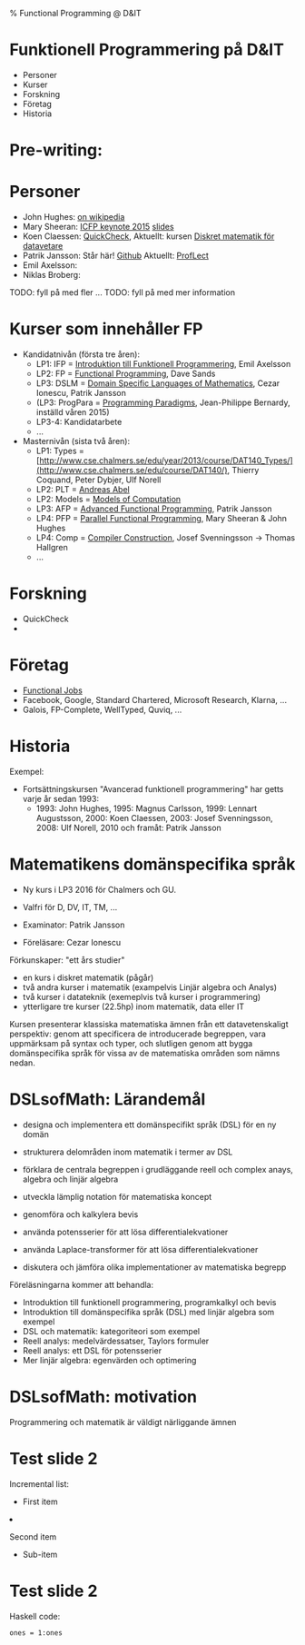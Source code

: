 % Functional Programming @ D&IT



Funktionell Programmering på D&IT
================

* Personer
* Kurser
* Forskning
* Företag
* Historia


**Pre-writing:**
================

Personer
================

* John Hughes: [on wikipedia](https://en.wikipedia.org/wiki/John_Hughes_(computer_scientist))
* Mary Sheeran: [ICFP keynote 2015](https://www.youtube.com/watch?v=gz8JpdAwtuo&index=15&list=PLnqUlCo055hWNtUo1Haoq347VhCqIjs7u) [slides](http://icfpconference.org/icfp2015/sheeran-keynote.pdf)
* Koen Claessen: [QuickCheck](https://en.wikipedia.org/wiki/QuickCheck), Aktuellt: kursen [Diskret matematik för datavetare](http://www.cse.chalmers.se/edu/course/DIT980/)
* Patrik Jansson: Står här! [Github](https://github.com/patrikja) Aktuellt: [ProfLect](https://github.com/patrikja/ProfLect)
* Emil Axelsson:
* Niklas Broberg:

TODO: fyll på med fler ...
TODO: fyll på med mer information


Kurser som innehåller FP
================

* Kandidatnivån (första tre åren):
    * LP1: IFP = [Introduktion till Funktionell Programmering](http://www.cse.chalmers.se/edu/course/TDA555/), Emil Axelsson
    * LP2: FP = [Functional Programming](www.cse.chalmers.se/edu/course/TDA452/), Dave Sands
    * LP3: DSLM = [Domain Specific Languages of Mathematics](https://github.com/DSLsofMath), Cezar Ionescu, Patrik Jansson
    * (LP3: ProgPara = [Programming Paradigms](http://www.cse.chalmers.se/~bernardy/pp/), Jean-Philippe Bernardy, inställd våren 2015)
    * LP3-4: Kandidatarbete
    * ...
* Masternivån (sista två åren):
    * LP1: Types = [http://www.cse.chalmers.se/edu/year/2013/course/DAT140_Types/](http://www.cse.chalmers.se/edu/course/DAT140/), Thierry Coquand, Peter Dybjer, Ulf Norell
    * LP2: PLT = [Andreas Abel](http://www.cse.chalmers.se/edu/course/DAT151_Programming_Language_Technology/)
    * LP2: Models = [Models of Computation](https://sites.google.com/site/modelsofcomputation/)
    * LP3: AFP = [Advanced Functional Programming](http://www.cse.chalmers.se/edu/course/afp/), Patrik Jansson
    * LP4: PFP = [Parallel Functional Programming](http://www.cse.chalmers.se/edu/course/DAT280_Parallel_Functional_Programming/), Mary Sheeran & John Hughes
    * LP4: Comp = [Compiler Construction](http://www.cse.chalmers.se/edu/course/TDA283/), Josef Svenningsson -> Thomas Hallgren
    * ...


Forskning
================

* QuickCheck
*

Företag
================

* [Functional Jobs](http://functionaljobs.com/)
* Facebook, Google, Standard Chartered, Microsoft Research, Klarna, ...
* Galois, FP-Complete, WellTyped, Quviq, ...


Historia
================

Exempel:

* Fortsättningskursen "Avancerad funktionell programmering" har getts varje år sedan 1993:
    * 1993: John Hughes, 1995: Magnus Carlsson, 1999: Lennart Augustsson, 2000: Koen Claessen, 2003: Josef Svenningsson, 2008: Ulf Norell, 2010 och framåt: Patrik Jansson

Matematikens domänspecifika språk
================

* Ny kurs i LP3 2016 för Chalmers och GU.
* Valfri för D, DV, IT, TM, ...

* Examinator: Patrik Jansson
* Föreläsare: Cezar Ionescu

Förkunskaper: "ett års studier"
* en kurs i diskret matematik (pågår)
* två andra kurser i matematik (exampelvis Linjär algebra och Analys)
* två kurser i datateknik (exemeplvis två kurser i programmering)
* ytterligare tre kurser (22.5hp) inom matematik, data eller IT


Kursen presenterar klassiska matematiska ämnen från ett
datavetenskaligt perspektiv: genom att specificera de introducerade
begreppen, vara uppmärksam på syntax och typer, och slutligen genom
att bygga domänspecifika språk för vissa av de matematiska områden som
nämns nedan.

DSLsofMath: Lärandemål
================

* designa och implementera ett domänspecifikt språk (DSL) för en ny domän
* strukturera delområden inom matematik i termer av DSL
* förklara de centrala begreppen i grudläggande reell och complex anays, algebra och linjär algebra

* utveckla lämplig notation för matematiska koncept
* genomföra och kalkylera bevis
* använda potensserier för att lösa differentialekvationer
* använda Laplace-transformer för att lösa differentialekvationer

* diskutera och jämföra olika implementationer av matematiska begrepp

Föreläsningarna kommer att behandla:
* Introduktion till funktionell programmering, programkalkyl och bevis
* Introduktion till domänspecifika språk (DSL) med linjär algebra som exempel
* DSL och matematik: kategoriteori som exempel
* Reell analys: medelvärdessatser, Taylors formuler
* Reell analys: ett DSL för potensserier
* Mer linjär algebra: egenvärden och optimering

DSLsofMath: motivation
================

Programmering och matematik är väldigt närliggande ämnen




Test slide 2
====================================================================================================

Incremental list:

  <div class="incremental">

* First item

  </div>
  <div class="incremental">

* Second item
    * Sub-item

  </div>



Test slide 2
================================================================================

Haskell code:

~~~~~~~~~~~~~~~~~~~~~~~~~~~~~~~~~~~~~~~~{.haskell}
ones = 1:ones
~~~~~~~~~~~~~~~~~~~~~~~~~~~~~~~~~~~~~~~~

